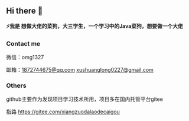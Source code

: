 ## Hi there 👋

<!--
**codeX227/codeX227** is a ✨ _special_ ✨ repository because its `README.md` (this file) appears on your GitHub profile.

Here are some ideas to get you started:

- 🔭 I’m currently working on ...
- 🌱 I’m currently learning ...
- 👯 I’m looking to collaborate on ...
- 🤔 I’m looking for help with ...
- 💬 Ask me about ...
- 📫 How to reach me: ...
- 😄 Pronouns: ...
- ⚡ Fun fact: ...
-->
**⚡我是 想做大佬的菜狗，大三学生，一个学习中的Java菜狗，想要做一个大佬**

### Contact me
微信：omg1327

邮箱：1872744675@qq.com xushuanglong0227@gmail.com

### Others
github主要作为发现项目学习技术所用，项目多在国内托管平台gitee

指路 <https://gitee.com/xiangzuodalaodecaigou>
